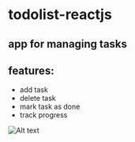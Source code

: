 # todolist-reactjs

## app for managing tasks


## features:

- add task
- delete task
- mark task as done
- track progress

![Alt text](image.png)
